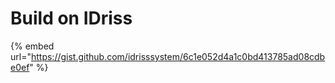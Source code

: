 # Build on IDriss

{% embed url="https://gist.github.com/idrisssystem/6c1e052d4a1c0bd413785ad08cdbe0ef" %}
